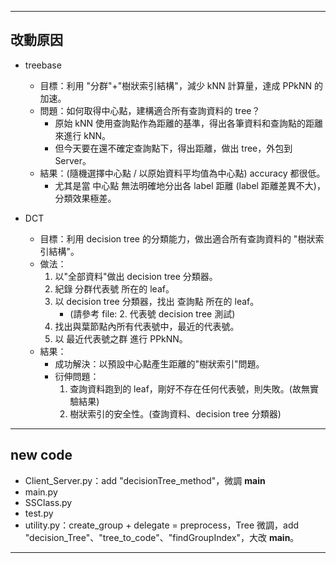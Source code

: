 -----

## 改動原因

- treebase
  - 目標：利用 "分群"+"樹狀索引結構"，減少 kNN 計算量，達成 PPkNN 的 加速。
  - 問題：如何取得中心點，建構適合所有查詢資料的 tree？
    - 原始 kNN 使用查詢點作為距離的基準，得出各筆資料和查詢點的距離來進行 kNN。
    - 但今天要在還不確定查詢點下，得出距離，做出 tree，外包到 Server。
  - 結果：(隨機選擇中心點 / 以原始資料平均值為中心點) accuracy 都很低。
    - 尤其是當 中心點 無法明確地分出各 label 距離 (label 距離差異不大)，分類效果極差。

- DCT
  - 目標：利用 decision tree 的分類能力，做出適合所有查詢資料的 "樹狀索引結構"。
  - 做法：
    1. 以"全部資料"做出 decision tree 分類器。
    2. 紀錄 分群代表號 所在的 leaf。
    3. 以 decision tree 分類器，找出 查詢點 所在的 leaf。
       - (請參考 file: 2. 代表號 decision tree 測試)
    4. 找出與葉節點內所有代表號中，最近的代表號。
    5. 以 最近代表號之群 進行 PPkNN。
  - 結果：
    - 成功解決：以預設中心點產生距離的"樹狀索引"問題。
    - 衍伸問題：
      1. 查詢資料跑到的 leaf，剛好不存在任何代表號，則失敗。(故無實驗結果)
      2. 樹狀索引的安全性。(查詢資料、decision tree 分類器)

-----

## new code

- Client_Server.py：add "decisionTree_method"，微調 __main__
- main.py
- SSClass.py
- test.py
- utility.py：create_group + delegate = preprocess，Tree 微調，add "decision_Tree"、"tree_to_code"、"findGroupIndex"，大改 __main__。

-----
